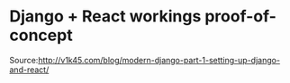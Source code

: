 # Django + React workings proof-of-concept

Source:http://v1k45.com/blog/modern-django-part-1-setting-up-django-and-react/ 
